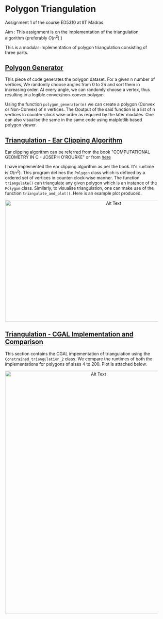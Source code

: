 # Polygon Triangulation
Assignment 1 of the course ED5310 at IIT Madras

Aim :  This assignment is on the implementation of the triangulation algorithm (preferably $O(n^2)$ )

This is a modular implementation of polygon triangulation consisting of three parts.

## [Polygon Generator](https://github.com/berserank/Polygon-Triangulation/blob/main/polygon_generator.py)

This piece of code generates the polygon dataset. For a given n number of vertices, We randomly choose angles from $0$ to $2\pi$ and sort them in increasing order. At every angle, we can randomly choose a vertex, thus resulting in a legible convex/non-convex polygon.

Using the function `polygon_generator(n)` we can create a polygon (Convex or Non-Convex) of n vertices. The Ooutput of the said function is a list of n vertices in counter-clock wise order as required by the later modules. One can also visualise the same in the same code using matplotlib based polygon viewer.

## [Triangulation - Ear Clipping Algorithm](https://github.com/berserank/Polygon-Triangulation/blob/main/triangulation_ear_clipping.py)

Ear clipping algorithm can be referred from the book "COMPUTATIONAL GEOMETRY IN C - JOSEPH O'ROURKE" or from [here](https://www.geometrictools.com/Documentation/TriangulationByEarClipping.pdf)

I have implemented the ear clipping algorithm as per the book. It's runtime is $O(n^2)$. This program defines the `Polygon` class which is defined by a ordered set of vertices in counter-clock-wise manner. 
The function `triangulate()` can triangulate any given polygon which is an instance of the `Polygon` class. Similarly, to visualise triangulation, one can make use of the function `triangulate_and_plot()`. Here is an example plot produced.
<p align="center">
<img src="https://github.com/berserank/Polygon-Triangulation/blob/main/Batman.png" alt="Alt Text" width="700" height="400">
</p>

## [Triangulation - CGAL Implementation and Comparison](https://github.com/berserank/Polygon-Triangulation/blob/main/cgal_triangulation.py)

This section contains the CGAL impementation of triangulation using the `Constrained_triangulation_2` class. We compare the runtimes of both the implementations for polygons of sizes 4 to 200. Plot is attached below.

<p align="center">
<img src="https://github.com/berserank/Polygon-Triangulation/blob/main/Comparison.png" alt="Alt Text" width="600" height="800">
</p>

